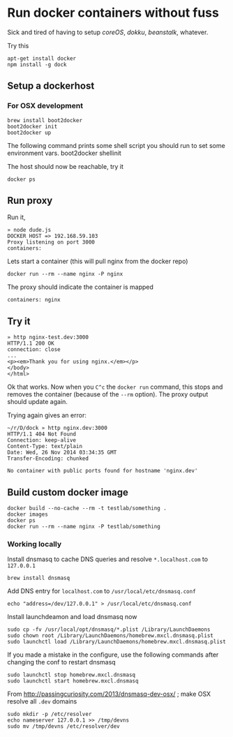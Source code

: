 # Run docker containers without fuss

Sick and tired of having to setup *coreOS*, *dokku*, *beanstalk*, whatever.

Try this

	apt-get install docker
	npm install -g dock

## Setup a dockerhost

### For OSX development

	brew install boot2docker
	boot2docker init
	boot2docker up

The following command prints some shell script you should run to set some environment vars.	
	boot2docker shellinit

The host should now be reachable, try it

	docker ps

## Run proxy

Run it,
	
	» node dude.js                                                                                                                                                  
	DOCKER HOST => 192.168.59.103
	Proxy listening on port 3000
	containers:

Lets start a container (this will pull nginx from the docker repo)

	docker run --rm --name nginx -P nginx

The proxy should indicate the container is mapped

	containers: nginx

## Try it

	» http nginx-test.dev:3000                                                                                                                                        	HTTP/1.1 200 OK
	connection: close
    ...
    <p><em>Thank you for using nginx.</em></p>
	</body>
	</html>

Ok that works. Now when you `C^c` the `docker run` command, this stops and removes the container (because of the `--rm` option). The proxy output should update again.

Trying again gives an error:

	~/r/D/dock » http nginx.dev:3000                                                                                                                                           
	HTTP/1.1 404 Not Found
	Connection: keep-alive
	Content-Type: text/plain
	Date: Wed, 26 Nov 2014 03:34:35 GMT
	Transfer-Encoding: chunked
	
	No container with public ports found for hostname 'nginx.dev'


## Build custom docker image

	docker build --no-cache --rm -t testlab/something .
	docker images
	docker ps
	docker run --rm --name nginx -P testlab/something


### Working locally

Install dnsmasq to cache DNS queries and resolve `*.localhost.com` to `127.0.0.1`

	brew install dnsmasq

Add DNS entry for `localhost.com` to `/usr/local/etc/dnsmasq.conf`

	echo "address=/dev/127.0.0.1" > /usr/local/etc/dnsmasq.conf

Install launchdeamon and load dnsmasq now

	sudo cp -fv /usr/local/opt/dnsmasq/*.plist /Library/LaunchDaemons
	sudo chown root /Library/LaunchDaemons/homebrew.mxcl.dnsmasq.plist
	sudo launchctl load /Library/LaunchDaemons/homebrew.mxcl.dnsmasq.plist

If you made a mistake in the configure, use the following commands after
changing the conf to restart dnsmasq

	sudo launchctl stop homebrew.mxcl.dnsmasq
	sudo launchctl start homebrew.mxcl.dnsmasq

From http://passingcuriosity.com/2013/dnsmasq-dev-osx/ ; make OSX
resolve all `.dev` domains

	sudo mkdir -p /etc/resolver
	echo nameserver 127.0.0.1 >> /tmp/devns
	sudo mv /tmp/devns /etc/resolver/dev


